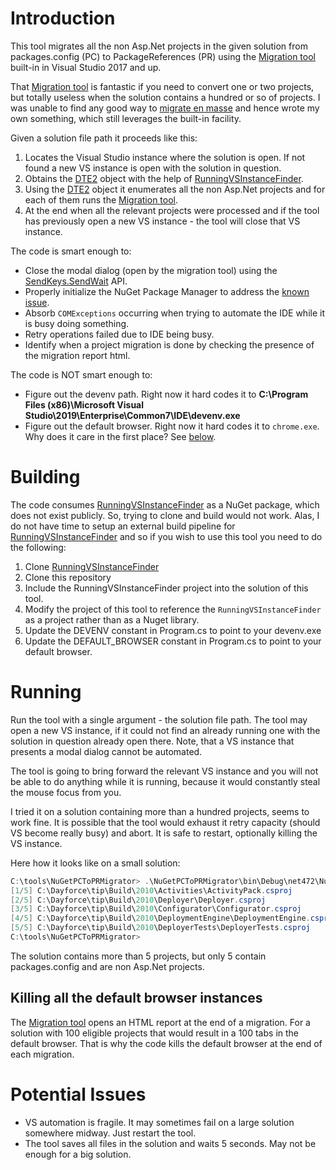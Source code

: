 # Introduction
This tool migrates all the non Asp.Net projects in the given solution from packages.config (PC) to PackageReferences (PR) using the [Migration tool][3] built-in in Visual Studio 2017 and up.

That [Migration tool][3] is fantastic if you need to convert one or two projects, but totally useless when the solution contains a hundred or so of projects. I was unable to find any good way to [migrate en masse][6] and hence wrote my own something, which still leverages the built-in facility.

Given a solution file path it proceeds like this:
 1. Locates the Visual Studio instance where the solution is open. If not found a new VS instance is open with the solution in question.
 2. Obtains the [DTE2][2] object with the help of [RunningVSInstanceFinder][1].
 3. Using the [DTE2][2] object it enumerates all the non Asp.Net projects and for each of them runs the [Migration tool][3].
 4. At the end when all the relevant projects were processed and if the tool has previously open a new VS instance - the tool will close that VS instance.

The code is smart enough to:
 - Close the modal dialog (open by the migration tool) using the [SendKeys.SendWait][5] API.
 - Properly initialize the NuGet Package Manager to address the [known issue][4].
 - Absorb `COMExceptions` occurring when trying to automate the IDE while it is busy doing something.
 - Retry operations failed due to IDE being busy.
 - Identify when a project migration is done by checking the presence of the migration report html.

The code is NOT smart enough to:
 - Figure out the devenv path. Right now it hard codes it to **C:\Program Files (x86)\Microsoft Visual Studio\2019\Enterprise\Common7\IDE\devenv.exe**
 - Figure out the default browser. Right now it hard codes it to `chrome.exe`. Why does it care in the first place? See [below](#kill_browser).

# Building
The code consumes [RunningVSInstanceFinder][1] as a NuGet package, which does not exist publicly. So, trying to clone and build would not work. Alas, I do not have time to setup an external build pipeline for [RunningVSInstanceFinder][1] and so if you wish to use this tool you need to do the following:
 1. Clone [RunningVSInstanceFinder][1]
 2. Clone this repository
 3. Include the RunningVSInstanceFinder project into the solution of this tool.
 4. Modify the project of this tool to reference the `RunningVSInstanceFinder` as a project rather than as a Nuget library.
 5. Update the DEVENV constant in Program.cs to point to your devenv.exe
 6. Update the DEFAULT_BROWSER constant in Program.cs to point to your default browser.

# Running
Run the tool with a single argument - the solution file path. The tool may open a new VS instance, if it could not find an already running one with the solution in question already open there. Note, that a VS instance that presents a modal dialog cannot be automated.

The tool is going to bring forward the relevant VS instance and you will not be able to do anything while it is running, because it would constantly steal the mouse focus from you.

I tried it on a solution containing more than a hundred projects, seems to work fine. It is possible that the tool would exhaust it retry capacity (should VS become really busy) and abort. It is safe to restart, optionally killing the VS instance.

Here how it looks like on a small solution:
```powershell
C:\tools\NuGetPCToPRMigrator> .\NuGetPCToPRMigrator\bin\Debug\net472\NuGetPCToPRMigrator.exe C:\dayforce\tip\build\deployer.sln
[1/5] C:\Dayforce\tip\Build\2010\Activities\ActivityPack.csproj
[2/5] C:\Dayforce\tip\Build\2010\Deployer\Deployer.csproj
[3/5] C:\Dayforce\tip\Build\2010\Configurator\Configurator.csproj
[4/5] C:\Dayforce\tip\Build\2010\DeploymentEngine\DeploymentEngine.csproj
[5/5] C:\Dayforce\tip\Build\2010\DeployerTests\DeployerTests.csproj
C:\tools\NuGetPCToPRMigrator>
```
The solution contains more than 5 projects, but only 5 contain packages.config and are non Asp.Net projects.

## <a name="kill_browser"></a>Killing all the default browser instances
The [Migration tool][3] opens an HTML report at the end of a migration. For a solution with 100 eligible projects that would result in a 100 tabs in the default browser. That is why the code kills the default browser at the end of each migration.

# Potential Issues
 - VS automation is fragile. It may sometimes fail on a large solution somewhere midway. Just restart the tool.
 - The tool saves all files in the solution and waits 5 seconds. May not be enough for a big solution.

[1]: https://github.com/MarkKharitonov/RunningVSInstanceFinder
[2]: https://docs.microsoft.com/en-us/dotnet/api/envdte80.dte2?view=visualstudiosdk-2019
[3]: https://devblogs.microsoft.com/nuget/migrate-packages-config-to-package-reference/
[4]: https://docs.microsoft.com/en-us/nuget/consume-packages/migrate-packages-config-to-package-reference#issue
[5]: https://docs.microsoft.com/en-us/dotnet/api/system.windows.forms.sendkeys.sendwait?view=netcore-3.1
[6]: https://stackoverflow.com/a/64200862/80002
